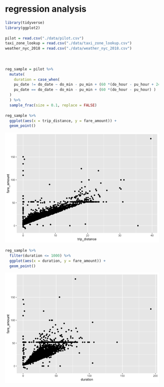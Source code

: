 regression analysis
================

``` r
library(tidyverse)
library(ggplot2)

pilot = read.csv("./data/pilot.csv")
taxi_zone_lookup = read.csv("./data/taxi_zone_lookup.csv")
weather_nyc_2018 = read.csv("./data/weather_nyc_2018.csv")


  
reg_sample = pilot %>% 
  mutate(
    duration = case_when(
    pu_date != do_date ~ do_min - pu_min + (60 *(do_hour - pu_hour + 24)),
    pu_date == do_date ~ do_min - pu_min + (60 *(do_hour - pu_hour) )
  )
  ) %>% 
  sample_frac(size = 0.1, replace = FALSE) 

reg_sample %>% 
  ggplot(aes(x = trip_distance, y = fare_amount)) +
  geom_point()
```

![](regression_analysis_files/figure-markdown_github/unnamed-chunk-1-1.png)

``` r
reg_sample %>% 
  filter(duration <= 1000) %>% 
  ggplot(aes(x = duration, y = fare_amount)) +
  geom_point()
```

![](regression_analysis_files/figure-markdown_github/unnamed-chunk-2-1.png)
